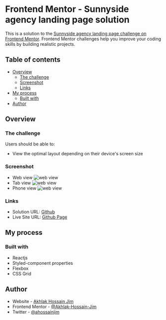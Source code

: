 # Frontend Mentor - Sunnyside agency landing page solution

This is a solution to the [Sunnyside agency landing page challenge on Frontend Mentor](https://www.frontendmentor.io/challenges/sunnyside-agency-landing-page-7yVs3B6ef). Frontend Mentor challenges help you improve your coding skills by building realistic projects.

## Table of contents

- [Overview](#overview)
  - [The challenge](#the-challenge)
  - [Screenshot](#screenshot)
  - [Links](#links)
- [My process](#my-process)
  - [Built with](#built-with)
- [Author](#author)

## Overview

### The challenge

Users should be able to:

- View the optimal layout depending on their device's screen size

### Screenshot

- Web view
  ![web view](./screenshots/web-view.png)
- Tab view
  ![web view](./screenshots/tab-view.png)
- Phone view
  ![web view](./screenshots/phone-view.png)

### Links

- Solution URL: [Github](https://github.com/Akhlak-Hossain-Jim/sunnyside-agency)
- Live Site URL: [Github Page](https://ahj-frontendmentorio-ii.netlify.app)

## My process

### Built with

- Reactjs
- Styled-component properties
- Flexbox
- CSS Grid

## Author

- Website - [Akhlak Hossain Jim](http://akhlak-hossain-jim.github.io/)
- Frontend Mentor - [@Akhlak-Hossain-Jim](https://www.frontendmentor.io/profile/Akhlak-Hossain-Jim)
- Twitter - [@ahossainjim](https://twitter.com/ahossainjim)
